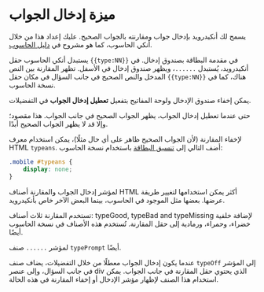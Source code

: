 # ميزة إدخال الجواب

يسمح لك أنكيدرويد بإدخال جواب ومقارنته بالجواب الصحيح. عليك إعداد هذا من خلال أنكي الحاسوب،
كما هو مشروح في [دليل الحاسوب](https://docs.ankiweb.net/templates/fields.html#checking-your-answer).

يستبدل أنكي الحاسوب حقل `{{type:NN}}` في مقدمة البطاقة بصندوق إدخال.
في أنكيدرويد، يُستبدل ``......``، ويظهر صندوق إدخال في الأسفل. تظهر المقارنة بين النص المدخل والنص الصحيح
في جانب السؤال في مكان حقل `{{type:NN}}` هناك، كما في نسخة الحاسوب.

يمكن إخفاء صندوق الإدخال ولوحة المفاتيح بتفعيل **تعطيل إدخال الجواب** في التفضيلات.

حتى عندما تعطيل إدخال الجواب، يظهر الجواب الصحيح في جانب الجواب. هذا مقصود؛ وإلا قد
لا يظهر الجواب الصحيح أبدًا.

لإخفاء المقارنة (لأن الجواب الصحيح ظاهر على أي حال مثلًا)، يمكن استخدام معرف HTML `typeans`.
أضف التالي إلى [تنسيق البطاقة](https://docs.ankiweb.net/templates/styling.html#card-styling) باستخدام نسخة الحاسوب:
```css
.mobile #typeans {
    display: none;
}
```

لمؤشر إدخال الجواب والمقارنة أصناف HTML أكثر يمكن استخدامها لتغيير طريقة عرضها.
بعضها مثل الموجود في الحاسوب، بينما البعض الآخر خاص بأنكيدرويد.

تستخدم المقارنة ثلاث أصناف: typeGood, typeBad and typeMissing لإضافة خلفية خضراء،
وحمراء، ورمادية إلى حقل المقارنة. تُستخدم هذه الأصناف في نسخة الحاسوب أيضًا.

لمؤشر `......` صنف `typePrompt` أيضًا.

عندما يكون إدخال الجواب معطلًا من خلال التفضيلات، يضاف صنف `typeOff` إلى المؤشر
في جانب السؤال، وإلى عنصر div الذي يحتوي حقل المقارنة في جانب الجواب. يمكن استخدام هذا الصنف
لإظهار مؤشر الإدخال أو إخفاء المقارنة في هذه الحالة.
